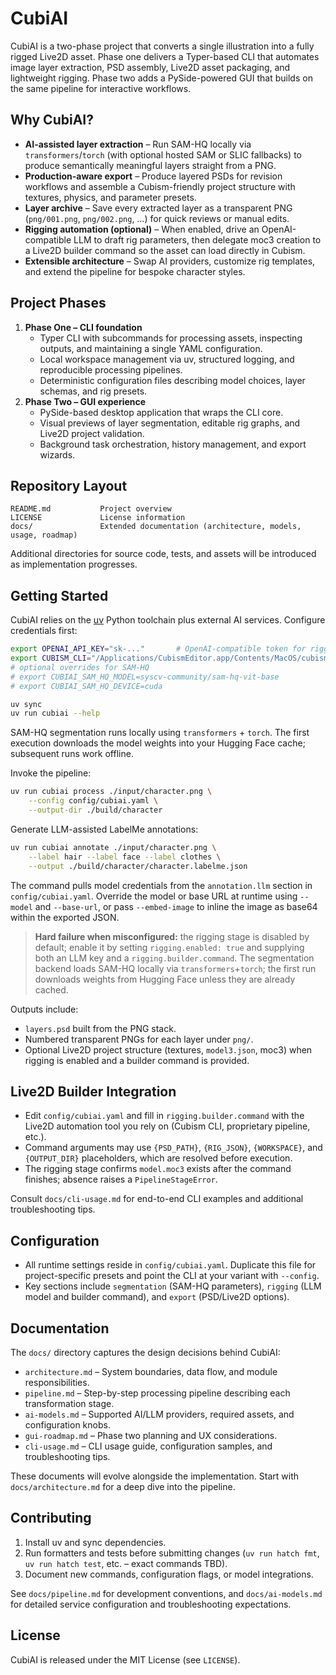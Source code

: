 # CubiAI

CubiAI is a two-phase project that converts a single illustration into a fully rigged Live2D asset. Phase one delivers a Typer-based CLI that automates image layer extraction, PSD assembly, Live2D asset packaging, and lightweight rigging. Phase two adds a PySide-powered GUI that builds on the same pipeline for interactive workflows.

## Why CubiAI?
- **AI-assisted layer extraction** – Run SAM-HQ locally via `transformers`/`torch` (with optional hosted SAM or SLIC fallbacks) to produce semantically meaningful layers straight from a PNG.
- **Production-aware export** – Produce layered PSDs for revision workflows and assemble a Cubism-friendly project structure with textures, physics, and parameter presets.
- **Layer archive** – Save every extracted layer as a transparent PNG (`png/001.png`, `png/002.png`, …) for quick reviews or manual edits.
- **Rigging automation (optional)** – When enabled, drive an OpenAI-compatible LLM to draft rig parameters, then delegate moc3 creation to a Live2D builder command so the asset can load directly in Cubism.
- **Extensible architecture** – Swap AI providers, customize rig templates, and extend the pipeline for bespoke character styles.

## Project Phases
1. **Phase One – CLI foundation**
   - Typer CLI with subcommands for processing assets, inspecting outputs, and maintaining a single YAML configuration.
   - Local workspace management via uv, structured logging, and reproducible processing pipelines.
   - Deterministic configuration files describing model choices, layer schemas, and rig presets.
2. **Phase Two – GUI experience**
   - PySide-based desktop application that wraps the CLI core.
   - Visual previews of layer segmentation, editable rig graphs, and Live2D project validation.
   - Background task orchestration, history management, and export wizards.

## Repository Layout
```
README.md           Project overview
LICENSE             License information
docs/               Extended documentation (architecture, models, usage, roadmap)
```
Additional directories for source code, tests, and assets will be introduced as implementation progresses.

## Getting Started
CubiAI relies on the [uv](https://github.com/astral-sh/uv) Python toolchain plus external AI services. Configure credentials first:

```bash
export OPENAI_API_KEY="sk-..."       # OpenAI-compatible token for rigging LLM calls
export CUBISM_CLI="/Applications/CubismEditor.app/Contents/MacOS/cubism-cli"  # Optional (needed only if rigging is enabled)
# optional overrides for SAM-HQ
# export CUBIAI_SAM_HQ_MODEL=syscv-community/sam-hq-vit-base
# export CUBIAI_SAM_HQ_DEVICE=cuda

uv sync
uv run cubiai --help
```

SAM-HQ segmentation runs locally using `transformers` + `torch`. The first execution downloads the model weights into your Hugging Face cache; subsequent runs work offline.

Invoke the pipeline:

```bash
uv run cubiai process ./input/character.png \
    --config config/cubiai.yaml \
    --output-dir ./build/character
```

Generate LLM-assisted LabelMe annotations:

```bash
uv run cubiai annotate ./input/character.png \
    --label hair --label face --label clothes \
    --output ./build/character/character.labelme.json
```

The command pulls model credentials from the `annotation.llm` section in `config/cubiai.yaml`. Override the model or base URL at runtime using `--model` and `--base-url`, or pass `--embed-image` to inline the image as base64 within the exported JSON.

> **Hard failure when misconfigured:** the rigging stage is disabled by default; enable it by setting `rigging.enabled: true` and supplying both an LLM key and a `rigging.builder.command`. The segmentation backend loads SAM-HQ locally via `transformers`+`torch`; the first run downloads weights from Hugging Face unless they are already cached.

Outputs include:
- `layers.psd` built from the PNG stack.
- Numbered transparent PNGs for each layer under `png/`.
- Optional Live2D project structure (textures, `model3.json`, moc3) when rigging is enabled and a builder command is provided.

## Live2D Builder Integration
- Edit `config/cubiai.yaml` and fill in `rigging.builder.command` with the Live2D automation tool you rely on (Cubism CLI, proprietary pipeline, etc.).
- Command arguments may use `{PSD_PATH}`, `{RIG_JSON}`, `{WORKSPACE}`, and `{OUTPUT_DIR}` placeholders, which are resolved before execution.
- The rigging stage confirms `model.moc3` exists after the command finishes; absence raises a `PipelineStageError`.

Consult `docs/cli-usage.md` for end-to-end CLI examples and additional troubleshooting tips.

## Configuration
- All runtime settings reside in `config/cubiai.yaml`. Duplicate this file for project-specific presets and point the CLI at your variant with `--config`.
- Key sections include `segmentation` (SAM-HQ parameters), `rigging` (LLM model and builder command), and `export` (PSD/Live2D options).

## Documentation
The `docs/` directory captures the design decisions behind CubiAI:
- `architecture.md` – System boundaries, data flow, and module responsibilities.
- `pipeline.md` – Step-by-step processing pipeline describing each transformation stage.
- `ai-models.md` – Supported AI/LLM providers, required assets, and configuration knobs.
- `gui-roadmap.md` – Phase two planning and UX considerations.
- `cli-usage.md` – CLI usage guide, configuration samples, and troubleshooting tips.

These documents will evolve alongside the implementation. Start with `docs/architecture.md` for a deep dive into the pipeline.

## Contributing
1. Install uv and sync dependencies.
2. Run formatters and tests before submitting changes (`uv run hatch fmt`, `uv run hatch test`, etc. – exact commands TBD).
3. Document new commands, configuration flags, or model integrations.

See `docs/pipeline.md` for development conventions, and `docs/ai-models.md` for detailed service configuration and troubleshooting expectations.

## License
CubiAI is released under the MIT License (see `LICENSE`).
